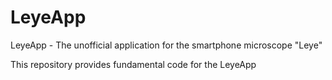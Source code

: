 LeyeApp
=======

LeyeApp - The unofficial application for the smartphone microscope "Leye"

This repository provides fundamental code for the LeyeApp
